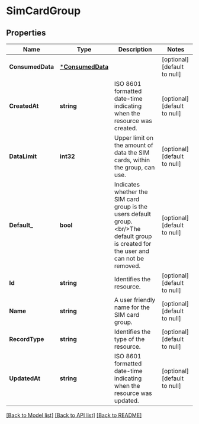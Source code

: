# SimCardGroup

## Properties
Name | Type | Description | Notes
------------ | ------------- | ------------- | -------------
**ConsumedData** | [***ConsumedData**](ConsumedData.md) |  | [optional] [default to null]
**CreatedAt** | **string** | ISO 8601 formatted date-time indicating when the resource was created. | [optional] [default to null]
**DataLimit** | **int32** | Upper limit on the amount of data the SIM cards, within the group, can use. | [optional] [default to null]
**Default_** | **bool** | Indicates whether the SIM card group is the users default group.&lt;br/&gt;The default group is created for the user and can not be removed. | [optional] [default to null]
**Id** | **string** | Identifies the resource. | [optional] [default to null]
**Name** | **string** | A user friendly name for the SIM card group. | [optional] [default to null]
**RecordType** | **string** | Identifies the type of the resource. | [optional] [default to null]
**UpdatedAt** | **string** | ISO 8601 formatted date-time indicating when the resource was updated. | [optional] [default to null]

[[Back to Model list]](../README.md#documentation-for-models) [[Back to API list]](../README.md#documentation-for-api-endpoints) [[Back to README]](../README.md)

